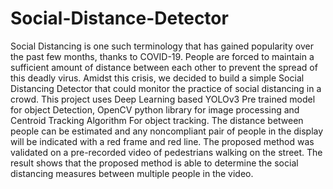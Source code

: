 # Social-Distance-Detector
Social Distancing is one such terminology that has gained popularity over the past few months, thanks to COVID-19. People are forced to maintain a sufficient amount of distance between each other to prevent the spread of this deadly virus. Amidst this crisis, we decided to build a simple Social Distancing Detector that could monitor the practice of social distancing in a crowd. This project uses Deep Learning based YOLOv3 Pre trained model for object Detection, OpenCV python library for image processing and Centroid Tracking Algorithm For object tracking. The distance between people can be estimated and any noncompliant pair of people in the display will be indicated with a red frame and red line. The proposed method was validated on a pre-recorded video of pedestrians walking on the street. The result shows that the proposed method is able to determine the social distancing measures between multiple people in the video.
